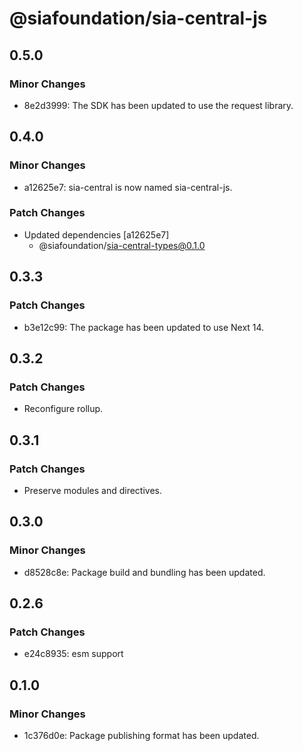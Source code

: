# @siafoundation/sia-central-js

## 0.5.0

### Minor Changes

- 8e2d3999: The SDK has been updated to use the request library.

## 0.4.0

### Minor Changes

- a12625e7: sia-central is now named sia-central-js.

### Patch Changes

- Updated dependencies [a12625e7]
  - @siafoundation/sia-central-types@0.1.0

## 0.3.3

### Patch Changes

- b3e12c99: The package has been updated to use Next 14.

## 0.3.2

### Patch Changes

- Reconfigure rollup.

## 0.3.1

### Patch Changes

- Preserve modules and directives.

## 0.3.0

### Minor Changes

- d8528c8e: Package build and bundling has been updated.

## 0.2.6

### Patch Changes

- e24c8935: esm support

## 0.1.0

### Minor Changes

- 1c376d0e: Package publishing format has been updated.
